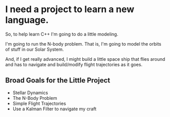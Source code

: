 # I need a project to learn a new language.

So, to help learn C++ I'm going to do a little modeling.

I'm going to run the N-body problem. That is, I'm going to model the orbits of stuff in our Solar System.

And, if I get really advanced, I might build a little space ship that flies around and has to navigate and build/modify flight trajectories as it goes.

## Broad Goals for the Little Project

* Stellar Dynamics
* The N-Body Problem
* Simple Flight Trajectories
* Use a Kalman Filter to navigate my craft
